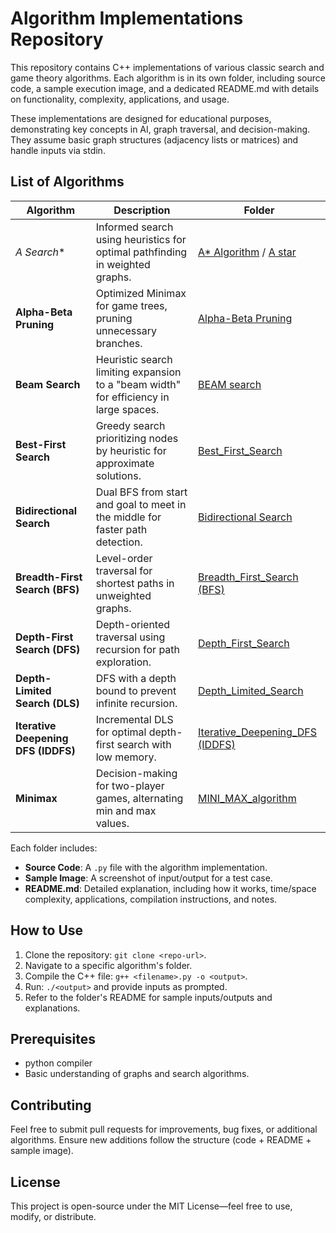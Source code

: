 # Algorithm Implementations Repository

This repository contains C++ implementations of various classic search and game theory algorithms. Each algorithm is in its own folder, including source code, a sample execution image, and a dedicated README.md with details on functionality, complexity, applications, and usage.

These implementations are designed for educational purposes, demonstrating key concepts in AI, graph traversal, and decision-making. They assume basic graph structures (adjacency lists or matrices) and handle inputs via stdin.

## List of Algorithms

| Algorithm | Description | Folder |
|-----------|-------------|--------|
| **A* Search** | Informed search using heuristics for optimal pathfinding in weighted graphs. | [A* Algorithm](./AO%20Algorithm) / [A star](./A%20star) |
| **Alpha-Beta Pruning** | Optimized Minimax for game trees, pruning unnecessary branches. | [Alpha-Beta Pruning](./Alpha-Beta%20Pruning) |
| **Beam Search** | Heuristic search limiting expansion to a "beam width" for efficiency in large spaces. | [BEAM search](./BEAM%20search) |
| **Best-First Search** | Greedy search prioritizing nodes by heuristic for approximate solutions. | [Best_First_Search](./Best_First_Search) |
| **Bidirectional Search** | Dual BFS from start and goal to meet in the middle for faster path detection. | [Bidirectional Search](./Bidirectional%20Search) |
| **Breadth-First Search (BFS)** | Level-order traversal for shortest paths in unweighted graphs. | [Breadth_First_Search (BFS)](./Breadth_First_Search%20(BFS)) |
| **Depth-First Search (DFS)** | Depth-oriented traversal using recursion for path exploration. | [Depth_First_Search](./Depth_First_Search) |
| **Depth-Limited Search (DLS)** | DFS with a depth bound to prevent infinite recursion. | [Depth_Limited_Search](./Depth_Limited_Search) |
| **Iterative Deepening DFS (IDDFS)** | Incremental DLS for optimal depth-first search with low memory. | [Iterative_Deepening_DFS (IDDFS)](./Iterative_Deepening_DFS%20(IDDFS)) |
| **Minimax** | Decision-making for two-player games, alternating min and max values. | [MINI_MAX_algorithm](./MINI_MAX_algorithm) |

Each folder includes:
- **Source Code**: A `.py` file with the algorithm implementation.
- **Sample Image**: A screenshot of input/output for a test case.
- **README.md**: Detailed explanation, including how it works, time/space complexity, applications, compilation instructions, and notes.

## How to Use
1. Clone the repository: `git clone <repo-url>`.
2. Navigate to a specific algorithm's folder.
3. Compile the C++ file: `g++ <filename>.py -o <output>`.
4. Run: `./<output>` and provide inputs as prompted.
5. Refer to the folder's README for sample inputs/outputs and explanations.

## Prerequisites
- python compiler
- Basic understanding of graphs and search algorithms.

## Contributing
Feel free to submit pull requests for improvements, bug fixes, or additional algorithms. Ensure new additions follow the structure (code + README + sample image).

## License
This project is open-source under the MIT License—feel free to use, modify, or distribute.
